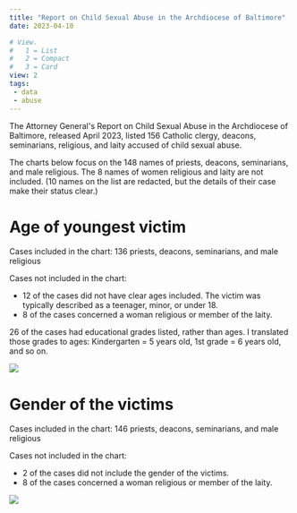 ```yaml
---
title: "Report on Child Sexual Abuse in the Archdiocese of Baltimore"
date: 2023-04-10

# View.
#   1 = List
#   2 = Compact
#   3 = Card
view: 2
tags:
 - data
 - abuse
---
```


The Attorney General's Report on Child Sexual Abuse in the Archdiocese of Baltimore, released April 2023, listed 156 Catholic clergy, deacons, seminarians, religious, and laity accused of child sexual abuse. 

The charts below focus on the 148 names of priests, deacons, seminarians, and male religious. The 8 names of women religious and laity are not included. (10 names on the list are redacted, but the details of their case make their status clear.)

# Age of youngest victim

Cases included in the chart: 136 priests, deacons, seminarians, and male religious

Cases not included in the chart: 

* 12 of the cases did not have clear ages included. The victim was typically described as a teenager, minor, or under 18.
* 8 of the cases concerned a woman religious or member of the laity.

26 of the cases had educational grades listed, rather than ages. I translated those grades to ages: Kindergarten = 5 years old, 1st grade = 6 years old, and so on. 

![](/uploads/baltimore-report/Age_Baltimore.png)

# Gender of the victims 

Cases included in the chart: 146 priests, deacons, seminarians, and male religious

Cases not included in the chart: 

* 2 of the cases did not include the gender of the victims. 
* 8 of the cases concerned a woman religious or member of the laity.

![](/uploads/baltimore-report/Gender_Baltimore.png)
